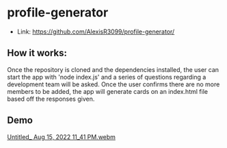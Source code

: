 # profile-generator

- Link: https://github.com/AlexisR3099/profile-generator/

## How it works:
Once the repository is cloned and the dependencies installed, the user can start the app with 'node index.js' and a series of questions regarding a development team will be asked. Once the user confirms there are no more members to be added, the app will generate cards on an index.html file based off the responses given.

## Demo
[Untitled_ Aug 15, 2022 11_41 PM.webm](https://user-images.githubusercontent.com/98194815/184799359-676b81cb-702c-4b67-971f-65e4c3663be1.webm)

